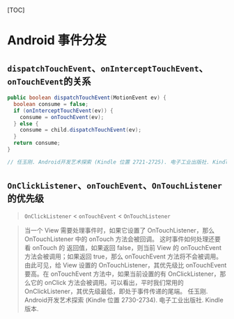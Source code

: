 [TOC]

# Android 事件分发

## `dispatchTouchEvent`、`onInterceptTouchEvent`、`onTouchEvent`的关系

```java
public boolean dispatchTouchEvent(MotionEvent ev) {
  boolean consume = false;
  if (onInterceptTouchEvent(ev)) {
    consume = onTouchEvent(ev);
  } else {
    consume = child.dispatchTouchEvent(ev);
  }
  return consume;
}

// 任玉刚. Android开发艺术探索 (Kindle 位置 2721-2725). 电子工业出版社. Kindle 版本. 
```

## `OnClickListener`、`onTouchEvent`、`OnTouchListener`的优先级

> `OnClickListener` < `onTouchEvent` < `OnTouchListener`

> 当一个 View 需要处理事件时，如果它设置了 OnTouchListener，那么 OnTouchListener 中的 onTouch 方法会被回调。 这时事件如何处理还要看 onTouch 的 返回值，如果返回 false，则当前 View 的 onTouchEvent 方法会被调用；如果返回 true，那么 onTouchEvent 方法将不会被调用。由此可见，给 View 设置的 OnTouchListener，其优先级比 onTouchEvent 要高。在 onTouchEvent 方法中，如果当前设置的有 OnClickListener，那么它的 onClick 方法会被调用。可以看出，平时我们常用的 OnClickListener，其优先级最低，即处于事件传递的尾端。
任玉刚. Android开发艺术探索 (Kindle 位置 2730-2734). 电子工业出版社. Kindle 版本. 
